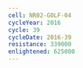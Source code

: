```yaml
---
cell: NR02-GOLF-04
cycleYear: 2016
cycle: 39
cycleDate: 2016-39
resistance: 339000
enlightened: 625000 
---
```

      